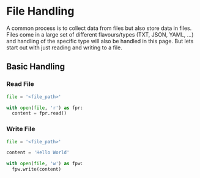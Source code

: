 # File Handling
A common process is to collect data from files but also store data in files. Files come in a large set of different flavours/types (TXT, JSON, YAML, ...) and handling of the specific type will also be handled in this page. But lets start out with just reading and writing to a file.

## Basic Handling
### Read File

```python
file = '<file_path>'

with open(file, 'r') as fpr:
  content = fpr.read()
```

### Write File

```python
file = '<file_path>'

content = 'Hello World'

with open(file, 'w') as fpw:
  fpw.write(content)
```
